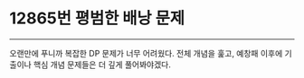 # 12865번 평범한 배낭 문제

---

오랜만에 푸니까 복잡한 DP 문제가 너무 어려웠다.
전체 개념을 훑고, 예창패 이후에 기출이나 핵심 개념 문제들은 더 깊게 풀어봐야겠다.
